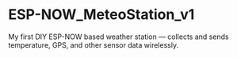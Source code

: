 # ESP-NOW_MeteoStation_v1
My first DIY ESP-NOW based weather station — collects and sends temperature, GPS, and other sensor data wirelessly.
